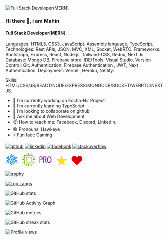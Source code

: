 

![Full Stack Developer(MERN)](https://wallpaperaccess.com/full/844221.jpg)
### Hi there 👋, i am Mahin
#### Full Stack Developer(MERN)


Languages: HTML5, CSS3, JavaScript. Assembly language, TypeScript.
Technologies:  Rest APIs, JSON, MVC, XML, Socket, WebRTC.
Frameworks: Bootstrap5, Express, React, Node.js, Tailwind-CSS, Redux, Next Js.
Database: Mongo DB, Firebase store.
IDE/Tools: Visual Studio.
Version Control: Git.
Authentication: Firebase Authentication , JWT, Next Authentication.
Deployment: Vercel , Heroku, Netlify.

Skills: HTML/CSS/JS/REACT/NODE/EXPRESS/MONGODB/SOCKET/WEBRTC/NEXT JS.

- 🔭 I’m currently working on Eccha-Nir Project. 
- 🌱 I’m currently learning TypeScript. 
- 👯 I’m looking to collaborate on github 
- 💬 Ask me about Web Development 
- 📫 How to reach me: Facebook, Discord, LinkedIn. 
- 😄 Pronouns: Hawkeye 
- ⚡ Fun fact: Gaming 


[<img src='https://cdn.jsdelivr.net/npm/simple-icons@3.0.1/icons/github.svg' alt='github' height='40'>](https://github.com/capmahin)  [<img src='https://cdn.jsdelivr.net/npm/simple-icons@3.0.1/icons/linkedin.svg' alt='linkedin' height='40'>](https://www.linkedin.com/in/https://www.linkedin.com/in/mahin-mridha-7a26b5194//)  [<img src='https://cdn.jsdelivr.net/npm/simple-icons@3.0.1/icons/facebook.svg' alt='facebook' height='40'>](https://www.facebook.com/https://www.facebook.com/mahin.mridha.752/)  [<img src='https://cdn.jsdelivr.net/npm/simple-icons@3.0.1/icons/stackoverflow.svg' alt='stackoverflow' height='40'>](https://stackoverflow.com/users/https://stackoverflow.com/users/18385640/mahin-mridha)  

<a href='https://archiveprogram.github.com/'><img src='https://raw.githubusercontent.com/acervenky/animated-github-badges/master/assets/acbadge.gif' width='40' height='40'></a> <a href='https://docs.github.com/en/developers'><img src='https://raw.githubusercontent.com/acervenky/animated-github-badges/master/assets/devbadge.gif' width='40' height='40'></a> <a href='https://github.com/pricing'><img src='https://raw.githubusercontent.com/acervenky/animated-github-badges/master/assets/pro.gif' width='40' height='40'></a> <a href='https://stars.github.com/'><img src='https://raw.githubusercontent.com/acervenky/animated-github-badges/master/assets/starbadge.gif' width='35' height='35'></a> <a href='https://docs.github.com/en/github/supporting-the-open-source-community-with-github-sponsors'><img src='https://raw.githubusercontent.com/acervenky/animated-github-badges/master/assets/sponsorbadge.gif' width='35' height='35'></a> 

[![trophy](https://github-profile-trophy.vercel.app/?username=capmahin)](https://github.com/ryo-ma/github-profile-trophy)

[![Top Langs](https://github-readme-stats.vercel.app/api/top-langs/?username=capmahin)](https://github.com/anuraghazra/github-readme-stats)

![GitHub stats](https://github-readme-stats.vercel.app/api?username=capmahin&show_icons=true&count_private=true)  

![GitHub Activity Graph](https://activity-graph.herokuapp.com/graph?username=capmahin)  

![GitHub metrics](https://metrics.lecoq.io/capmahin)  

![GitHub streak stats](https://github-readme-streak-stats.herokuapp.com/?user=capmahin)  

![Profile views](https://gpvc.arturio.dev/capmahin)  
